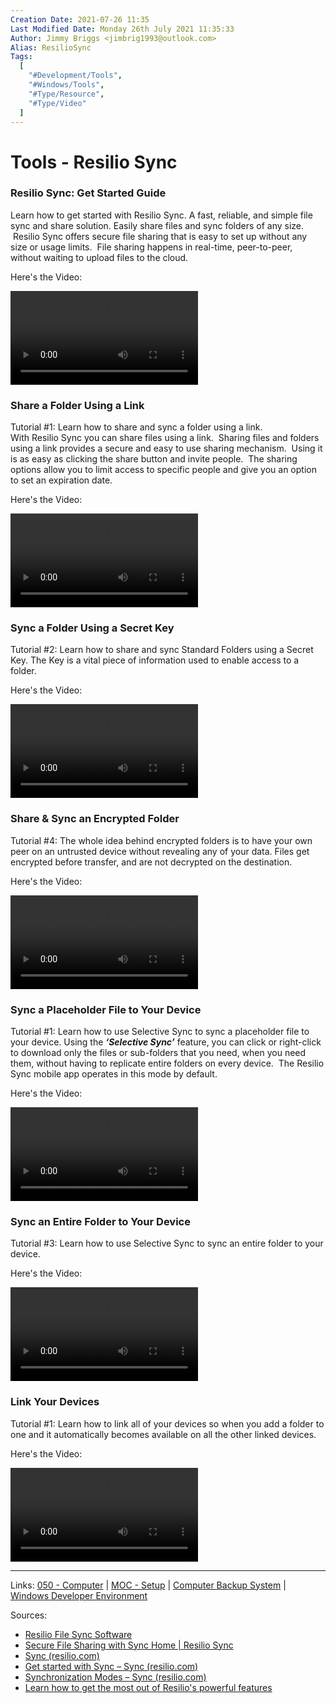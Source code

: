 ```yaml
---
Creation Date: 2021-07-26 11:35
Last Modified Date: Monday 26th July 2021 11:35:33
Author: Jimmy Briggs <jimbrig1993@outlook.com>
Alias: ResilioSync
Tags:
  [
    "#Development/Tools",
    "#Windows/Tools",
    "#Type/Resource",
    "#Type/Video"
  ]
---
```


# Tools - Resilio Sync

### Resilio Sync: Get Started Guide  

Learn how to get started with Resilio Sync. A fast, reliable, and simple file sync and share solution. Easily share files and sync folders of any size.  Resilio Sync offers secure file sharing that is easy to set up without any size or usage limits.  File sharing happens in real-time, peer-to-peer, without waiting to upload files to the cloud.

Here's the Video:

![](assets/Resilio-Sync-Getting-Started-Guide.mp4)

### Share a Folder Using a Link  

Tutorial #1: Learn how to share and sync a folder using a link.  
With Resilio Sync you can share files using a link.  Sharing files and folders using a link provides a secure and easy to use sharing mechanism.  Using it is as easy as clicking the share button and invite people.  The sharing options allow you to limit access to specific people and give you an option to set an expiration date.

Here's the Video:

![](assets/Share-a-folder-Using-a-Link.mp4)

### Sync a Folder Using a Secret Key  

Tutorial #2: Learn how to share and sync Standard Folders using a Secret Key. The Key is a vital piece of information used to enable access to a folder.

Here's the Video:

![](assets/Sync-Folder-with-Secret-Key.mp4)

### Share & Sync an Encrypted Folder  

Tutorial #4: The whole idea behind encrypted folders is to have your own peer on an untrusted device without revealing any of your data. Files get encrypted before transfer, and are not decrypted on the destination.

Here's the Video:

![](assets/Share-and-Sync-Encrypted-Folder.mp4)

### Sync a Placeholder File to Your Device  

Tutorial #1: Learn how to use Selective Sync to sync a placeholder file to your device. Using the **_‘Selective Sync’_** feature, you can click or right-click to download only the files or sub-folders that you need, when you need them, without having to replicate entire folders on every device.  The Resilio Sync mobile app operates in this mode by default.

Here's the Video:

![](assets/Sync-Placeholder-File.mp4)


### Sync an Entire Folder to Your Device  

Tutorial #3: Learn how to use Selective Sync to sync an entire folder to your device.

Here's the Video:

![](assets/Sync-Entire-Folder-to-Device.mp4)

### Link Your Devices  

Tutorial #1: Learn how to link all of your devices so when you add a folder to one and it automatically becomes available on all the other linked devices.

Here's the Video:

![](assets/Link-Devices.mp4)

***

Links: [050 - Computer](../1-Maps-of-Content/050%20-%20Computer.md) | [MOC - Setup](../1-Maps-of-Content/MOC%20-%20Setup.md) | [Computer Backup System](Computer%20Backup%20System.md) | [Windows Developer Environment](Windows%20Developer%20Environment.md)

Sources:
- [Resilio File Sync Software](https://www.resilio.com/)
- [Secure File Sharing with Sync Home | Resilio Sync](https://www.resilio.com/individuals/features/#sync-features)
- [Sync (resilio.com)](https://help.resilio.com/hc/en-us)
- [Get started with Sync – Sync (resilio.com)](https://help.resilio.com/hc/en-us/categories/200140177-Get-started-with-Sync)
- [Synchronization Modes – Sync (resilio.com)](https://help.resilio.com/hc/en-us/articles/205457775-Synchronization-Modes)
- [Learn how to get the most out of Resilio's powerful features](https://www.resilio.com/tech/sync-tutorials-and-howto/)


